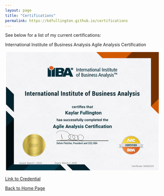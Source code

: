 ```yaml
---
layout: page
title: "Certifications"
permalink: https://kdfullington.github.io/certifications
---
```


See below for a list of my current certifications:

International Institute of Business Analysis Agile Analysis Certification

![](../assets/images/IIBA_agile_analysis_certification.png)

[Link to Credential](https://badges.iiba.org/fd885129-069e-4384-a66d-80f106451167)

[Back to Home Page](https://kdfullington.github.io/kdfullington_portfolio/)